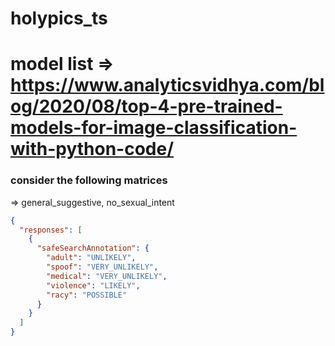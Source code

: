 # holypics_ts

<!--  -->

# model list => https://www.analyticsvidhya.com/blog/2020/08/top-4-pre-trained-models-for-image-classification-with-python-code/

### consider the following matrices

=> general_suggestive, no_sexual_intent

```json
{
  "responses": [
    {
      "safeSearchAnnotation": {
        "adult": "UNLIKELY",
        "spoof": "VERY_UNLIKELY",
        "medical": "VERY_UNLIKELY",
        "violence": "LIKELY",
        "racy": "POSSIBLE"
      }
    }
  ]
}
```
